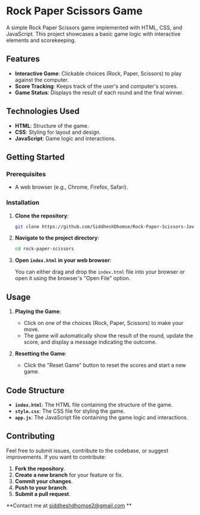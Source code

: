 # Rock Paper Scissors Game

A simple Rock Paper Scissors game implemented with HTML, CSS, and JavaScript. This project showcases a basic game logic with interactive elements and scorekeeping.

## Features

- **Interactive Game**: Clickable choices (Rock, Paper, Scissors) to play against the computer.
- **Score Tracking**: Keeps track of the user's and computer's scores.
- **Game Status**: Displays the result of each round and the final winner.

## Technologies Used

- **HTML**: Structure of the game.
- **CSS**: Styling for layout and design.
- **JavaScript**: Game logic and interactions.

## Getting Started

### Prerequisites

- A web browser (e.g., Chrome, Firefox, Safari).

### Installation

1. **Clone the repository**:

    ```bash
    git clone https://github.com/SiddheshDhomse/Rock-Paper-Scissors-JavaScript.git
    ```

2. **Navigate to the project directory**:

    ```bash
    cd rock-paper-scissors
    ```

3. **Open `index.html` in your web browser**:

    You can either drag and drop the `index.html` file into your browser or open it using the browser's "Open File" option.

## Usage

1. **Playing the Game**:
   - Click on one of the choices (Rock, Paper, Scissors) to make your move.
   - The game will automatically show the result of the round, update the score, and display a message indicating the outcome.

2. **Resetting the Game**:
   - Click the "Reset Game" button to reset the scores and start a new game.

## Code Structure

- **`index.html`**: The HTML file containing the structure of the game.
- **`style.css`**: The CSS file for styling the game.
- **`app.js`**: The JavaScript file containing the game logic and interactions.

## Contributing

Feel free to submit issues, contribute to the codebase, or suggest improvements. If you want to contribute:

1. **Fork the repository**.
2. **Create a new branch** for your feature or fix.
3. **Commit your changes**.
4. **Push to your branch**.
5. **Submit a pull request**.

**Contact me at siddheshdhomse2@gmail.com **
